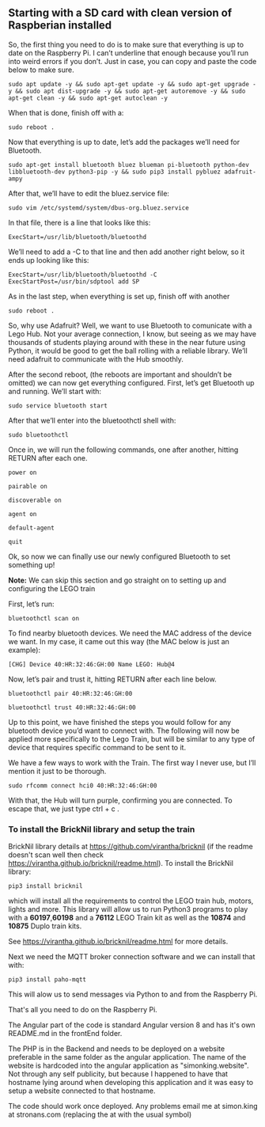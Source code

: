 ## Starting with a SD card with clean version of Raspberian installed 
So, the first thing you need to do is to make sure that everything is up to date on the Raspberry Pi. 
I can’t underline that enough because you’ll run into weird errors if you don’t. 
Just in case, you can copy and paste the code below to make sure.

`sudo apt update -y && sudo apt-get update -y && sudo apt-get upgrade -y && sudo apt dist-upgrade -y && sudo apt-get autoremove -y && sudo apt-get clean -y && sudo apt-get autoclean -y`

When that is done, finish off with a:

`sudo reboot .`

Now that everything is up to date, let’s add the packages we’ll need for Bluetooth.

`sudo apt-get install bluetooth bluez blueman pi-bluetooth python-dev libbluetooth-dev python3-pip -y && sudo pip3 install pybluez adafruit-ampy`

After that, we’ll have to edit the bluez.service file:

`sudo vim /etc/systemd/system/dbus-org.bluez.service`

In that file, there is a line that looks like this:

`ExecStart=/usr/lib/bluetooth/bluetoothd`

We’ll need to add a -C to that line and then add another right below, so it ends up looking like this:

`ExecStart=/usr/lib/bluetooth/bluetoothd -C
ExecStartPost=/usr/bin/sdptool add SP`

As in the last step, when everything is set up, finish off with another

`sudo reboot .`

So, why use Adafruit? Well, we want to use Bluetooth to comunicate with a Lego Hub. 
Not your average connection, I know, but seeing as we may have thousands of students playing around with these 
in the near future using Python, it would be good to get the ball rolling with a reliable library. 
We’ll need adafruit to communicate with the Hub smoothly.

After the second reboot, (the reboots are important and shouldn’t be omitted) we can now get everything configured.
First, let’s get Bluetooth up and running. We’ll start with:

`sudo service bluetooth start`

After that we’ll enter into the bluetoothctl shell with:

`sudo bluetoothctl`

Once in, we will run the following commands, one after another, hitting RETURN after each one.

`power on`

`pairable on`

`discoverable on`

`agent on`

`default-agent`

`quit`

Ok, so now we can finally use our newly configured Bluetooth to set something up! 

**Note:** We can skip this section and go straight on to setting up and configuring the LEGO train 

First, let’s run:

`bluetoothctl scan on`

To find nearby bluetooth devices. We need the MAC address of the device we want. In my case, it came out this way (the MAC below is just an example):

`[CHG] Device 40:HR:32:46:GH:00 Name LEGO: Hub@4`

Now, let’s pair and trust it, hitting RETURN after each line below.

`bluetoothctl pair 40:HR:32:46:GH:00`

`bluetoothctl trust 40:HR:32:46:GH:00`

Up to this point, we have finished the steps you would follow for any bluetooth device you’d want to connect with. 
The following will now be applied more specifically to the Lego Train, but will be similar to any type of device that requires specific command to be sent to it.

We have a few ways to work with the Train. The first way I never use, but I’ll mention it just to be thorough.

`sudo rfcomm connect hci0 40:HR:32:46:GH:00`

With that, the Hub will turn purple, confirming you are connected. To escape that, we just type ctrl + c .

### To install the BrickNil library and setup the train

BrickNil library details at https://github.com/virantha/bricknil (if the readme doesn't scan well then check https://virantha.github.io/bricknil/readme.html).
To install the BrickNil library:

`pip3 install bricknil`

which will install all the requirements to control the LEGO train hub, motors, lights and more. This library will allow us to run Python3 programs to
play with a **60197**,**60198** and a **76112** LEGO Train kit as well as the **10874** and **10875** Duplo train kits.

See https://virantha.github.io/bricknil/readme.html for more details.

Next we need the MQTT broker connection software and we can install that with:

`pip3 install paho-mqtt`

This will alow us to send messages via Python to and from the Raspberry Pi.

That's all you need to do on the Raspberry Pi.

The Angular part of the code is standard Angular version 8 and has it's own README.md in the frontEnd folder.

The PHP is in the Backend and needs to be deployed on a website preferable in the same folder as the angular application.
The name of the website is hardcoded into the angular application as "simonking.website". Not through any self publicity,
but because I happened to have that hostname lying around when developing this application and it was easy to setup
a website connected to that hostname.

The code should work once deployed. Any problems email me at simon.king at stronans.com (replacing the at with the usual symbol)
